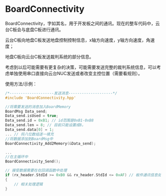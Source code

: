 # BoardConnectivity

BoardConnectivity，字如其名，用于开发板之间的通讯。现在的整车代码中，云台C板会与底盘C板进行通讯。

云台C板向地盘C板发送地盘控制控制信息，x轴方向速度，y轴方向速度，角速度；

地盘C板向云台C板发送裁判系统的部分信息。

考虑到以后可能需要有更复杂的决策，可能需要发送完整的裁判系统信息，可以考虑单独使用串口直接向云台NUC发送或者改变主控位置（需要看规则）。

使用方法/示例：

```c++
/*--------------------发送消息--------------------*/
#include 'BoardConnectivity.hpp'

//将需要发送的消息加入BoardMemory
BoardMsg Data_send;
Data_send.isUsed = true;
Data_send.id = 0xB1; // id范围是0xB1-0xB8
Data_send.len = 8; // 目前只能设置成8。
Data_send.data[0] = 1;
... // 将八位数组逐一填充
//将数据添加到BoardMsg中
BoardConnectivity_Add2Memory(&Data_send);

...
//在主循环中
BoardConnectivity_Send(); 

// 接受数据需要在在回调函数中处理
if (rx_header.StdId >= 0xB0 && rx_header.StdId <= 0xAF) // 板件通讯信息处理
{
    // 相关处理逻辑
}
```


